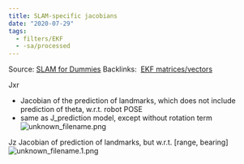 ```yaml
---
title: SLAM-specific jacobians
date: "2020-07-29"
tags:
  - filters/EKF
  - -sa/processed
---
```


Source: [SLAM for Dummies](slam-for-dummies.md)
Backlinks:  [EKF matrices/vectors](ekf-matrices_vectors.md)

Jxr

*   Jacobian of the prediction of landmarks, which does not include prediction of theta, w.r.t. robot POSE
*   same as J\_prediction model, except without rotation term
    ![unknown_filename.png](./_resources/SLAM-specific_jacobians.resources/unknown_filename.png)
    

Jz
Jacobian of prediction of landmarks, but w.r.t. \[range, bearing\]
![unknown_filename.1.png](./_resources/SLAM-specific_jacobians.resources/unknown_filename.1.png)

